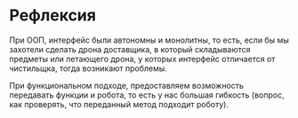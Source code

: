 
# Рефлексия

При ООП, интерфейс были автономны и монолитны, то есть, если бы мы захотели сделать дрона доставщика, в который складываются предметы или 
летающего дрона, у которых интерфейс отличается от чистильщка, тогда возникают проблемы.

При функциональном подходе, предоставляем возможность передавать функции и робота, то есть у нас большая гибкость (вопрос, как проверять, что переданный метод подходит роботу). 
